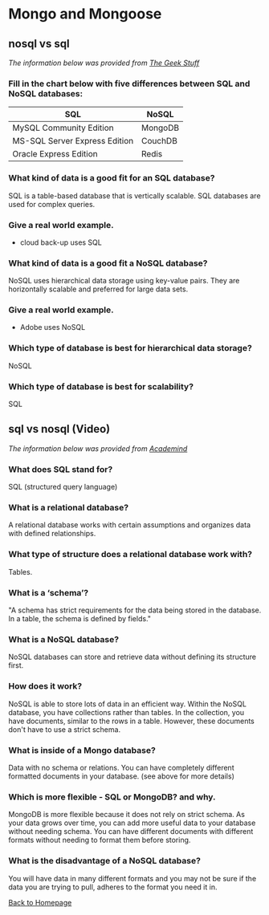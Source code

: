 # Mongo and Mongoose

## nosql vs sql

*The information below was provided from [The Geek Stuff](https://www.thegeekstuff.com/2014/01/sql-vs-nosql-db/?utm_source=tuicool)*

### Fill in the chart below with five differences between SQL and NoSQL databases:

| SQL      | NoSQL |
| ----------- | ----------- |
| MySQL Community Edition      | MongoDB       |
| MS-SQL Server Express Edition   | CouchDB        |
| Oracle Express Edition   | Redis        |

### What kind of data is a good fit for an SQL database?
SQL is a table-based database that is vertically scalable. SQL databases are used for complex queries.

### Give a real world example.

* cloud back-up uses SQL

### What kind of data is a good fit a NoSQL database?
NoSQL uses hierarchical data storage using key-value pairs. They are horizontally scalable and preferred for large data sets.

### Give a real world example.

* Adobe uses NoSQL

### Which type of database is best for hierarchical data storage?
NoSQL

### Which type of database is best for scalability?
SQL


## sql vs nosql (Video)

*The information below was provided from [Academind](https://www.youtube.com/watch?v=ZS_kXvOeQ5Y)*

### What does SQL stand for?
SQL (structured query language)

### What is a relational database?
A relational database works with certain assumptions and organizes data with defined relationships.

### What type of structure does a relational database work with?
Tables.

### What is a ‘schema’?
"A schema has strict requirements for the data being stored in the database. In a table, the schema is defined by fields."

### What is a NoSQL database?
NoSQL databases can store and retrieve data without defining its structure first.

### How does it work?
NoSQL is able to store lots of data in an efficient way. Within the NoSQL database, you have collections rather than tables. In the collection, you have documents, similar to the rows in a table. However, these documents don't have to use a strict schema. 

### What is inside of a Mongo database?
Data with no schema or relations. You can have completely different formatted documents in your database. (see above for more details)

### Which is more flexible - SQL or MongoDB? and why.
MongoDB is more flexible because it does not rely on strict schema. As your data grows over time, you can add more useful data to your database without needing schema. You can have different documents with different formats without needing to format them before storing.  

### What is the disadvantage of a NoSQL database?
You will have data in many different formats and you may not be sure if the data you are trying to pull, adheres to the format you need it in.

[Back to Homepage](../README.md)